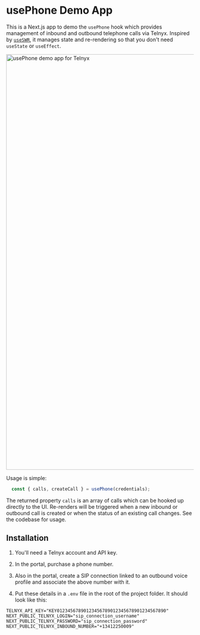# usePhone Demo App

This is a Next.js app to demo the `usePhone` hook which provides management of inbound and outbound telephone calls via Telnyx. Inspired by [`useSWR`](https://swr.vercel.app/), it manages state and re-rendering so that you don't need `useState` or `useEffect`.

<img width="1116" alt="usePhone demo app for Telnyx" src="https://github.com/user-attachments/assets/d614555d-8091-482a-b703-b69d08f80ee0">

Usage is simple:

```typescript
  const { calls, createCall } = usePhone(credentials);
```

The returned property `calls` is an array of calls which can be hooked up directly to the UI. Re-renders will be triggered when a new inbound or outbound call is created or when the status of an existing call changes. See the codebase for usage.

## Installation

1. You'll need a Telnyx account and API key.

2. In the portal, purchase a phone number.

3. Also in the portal, create a SIP connection linked to an outbound voice profile and associate the above number with it.

4. Put these details in a `.env` file in the root of the project folder. It should look like this:

```
TELNYX_API_KEY="KEY01234567890123456789012345678901234567890"
NEXT_PUBLIC_TELNYX_LOGIN="sip_connection_username"
NEXT_PUBLIC_TELNYX_PASSWORD="sip_connection_password"
NEXT_PUBLIC_TELNYX_INBOUND_NUMBER="+13412250009"
```

